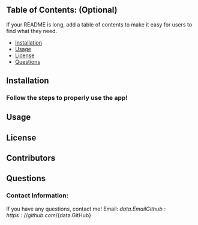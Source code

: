 <!-- Project title -->
# 
  
<!-- Table of Contents -->
## Table of Contents: (Optional)
If your README is long, add a table of contents to make it easy for users to find what they need.

- [Installation](#installation)
- [Usage](#usage)
- [License](#license)
- [Questions](#Questions)

<!-- Installation section -->
## Installation

### Follow the steps to properly use the app!

<!-- Usage -->
## Usage

###

<!-- Section for license including link and badge -->
## License
### 


## Contributors

<!-- Questions with users contact information -->
## Questions
### Contact Information:
If you have any questions, contact me!
Email: ${data.Email}
Github: https://github.com/${data.GitHub}
